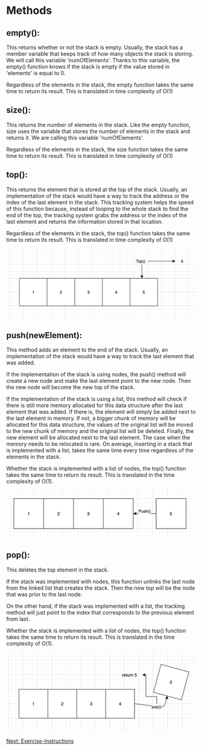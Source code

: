 # Methods 

## empty():

This returns whether or not the stack is empty. Usually, the stack has a member variable that keeps track of how many objects the stack is storing. We will call this variable 'numOfElements'. Thanks to this variable, the empty() function knows if the stack is empty if the value stored in  'elements' is equal to 0. 

Regardless of the elements in the stack, the empty function takes the same time to return its result. This is translated in time complexity of O(1)

## size(): 

This returns the number of elements in the stack. Like the empty function, size uses the variable that stores the number of elements in the stack and returns it. We are calling this variable 'numOfElements'. 

Regardless of the elements in the stack, the size function takes the same time to return its result. This is translated in time complexity of O(1)


## top():

This returns the element that is stored at the top of the stack.  Usually, an implementation of the stack would have a way to track the address or the index of the last element in the stack. This tracking system helps the speed of this function because, instead of looping to the whole stack to find the end of the top, the tracking system grabs the address or the index of the last element and returns the information stored in that location. 

Regardless of the elements in the stack, the top() function takes the same time to return its result. This is translated in time complexity of O(1)

![top() illustration](https://raw.githubusercontent.com/solemnefi153/Data-Structures-Tutorial/master/Resources/Picture_Files/stack_top.png)


## push(newElement):

This method adds an element to the end of the stack. Usually, an implementation of the stack would have a way to track the last element that was added. 

If the implementation of the stack is using nodes, the push() method will create a new node and make the last element point to the new node. Then the new node will become the new top of the stack. 

If the implementation of the stack is using a list, this method will check if there is still more memory allocated for this data structure after the last element that was added. If there is, the element will simply be added next to the last element in memory. If not, a bigger chunk of memory will be allocated for this data structure, the values of the original list will be moved to the new chunk of memory and the original list will be deleted. Finally, the new element will be allocated next to the last element. The case when the memory needs to be relocated is rare. On average, inserting in a stack that is implemented with a list, takes the same time every time regardless of the elements in the stack. 


Whether the stack is implemented with a list of nodes, the top() function takes the same time to return its result. This is translated in the time complexity of O(1). 


![push() illustration](https://raw.githubusercontent.com/solemnefi153/Data-Structures-Tutorial/master/Resources/Picture_Files/stack_push.png)

## pop(): 

This deletes the top element in the stack. 

If the stack was implemented with nodes, this function unlinks the last node from the linked list that creates the stack. Then the new top will be the node that was prior to the last node. 

On the other hand, if the stack was implemented with a list, the tracking method will just point to the index that corresponds to the previous element from last. 

Whether the stack is implemented with a list of nodes, the top() function takes the same time to return its result. This is translated in the time complexity of O(1). 

![pop() illustration](https://raw.githubusercontent.com/solemnefi153/Data-Structures-Tutorial/master/Resources/Picture_Files/stack_pop.png)

[Next: Exercise-Instructions](./4.1.3-Exercise_Instructions.md)